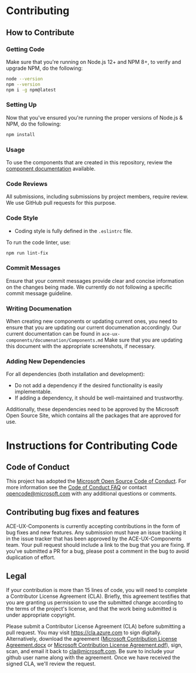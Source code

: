 # Contributing

## How to Contribute

### Getting Code

Make sure that you're running on Node.js 12+ and NPM 8+, to verify and upgrade NPM, do the following:

```bash
node --version
npm --version
npm i -g npm@latest
```

### Setting Up

Now that you've ensured you're running the proper versions of Node.js & NPM, do the following:

```bash
npm install
```

### Usage

To use the components that are created in this repository, review the [component documentation](/documentation//Components.md) available.

### Code Reviews

All submissions, including submissions by project members, require review. We use GitHub pull requests for this purpose.

### Code Style

- Coding style is fully defined in the `.eslintrc` file.

To run the code linter, use:

```bash
npm run lint-fix
```

### Commit Messages

Ensure that your commit messages provide clear and concise information on the changes being made. We currently do not following a specific commit message guideline.

### Writing Documenation

When creating new components or updating current ones, you need to ensure that you are updating our current documenation accordingly. Our current documentation can be found in `ace-ux-components/documenation/Components.md` Make sure that you are updating this document with the appropriate screenshots, if necessary.

### Adding New Dependencies

For all dependencies (both installation and development):

- Do not add a dependency if the desired functionality is easily implementable.
- If adding a dependency, it should be well-maintained and trustworthy.

Additionally, these dependencies need to be approved by the Microsoft Open Source Site, which contains all the packages that are approved for use.

# Instructions for Contributing Code

## Code of Conduct

This project has adopted the [Microsoft Open Source Code of Conduct](https://opensource.microsoft.com/codeofconduct/). For more information see the [Code of Conduct FAQ](https://opensource.microsoft.com/codeofconduct/faq/) or contact [opencode@microsoft.com](mailto:opencode@microsoft.com) with any additional questions or comments.

## Contributing bug fixes and features

ACE-UX-Components is currently accepting contributions in the form of bug fixes and new features. Any submission must have an issue tracking it in the issue tracker that has been approved by the ACE-UX-Components team. Your pull request should include a link to the bug that you are fixing. If you've submitted a PR for a bug, please post a comment in the bug to avoid duplication of effort.

## Legal

If your contribution is more than 15 lines of code, you will need to complete a Contributor License Agreement (CLA). Briefly, this agreement testifies that you are granting us permission to use the submitted change according to the terms of the project's license, and that the work being submitted is under appropriate copyright.

Please submit a Contributor License Agreement (CLA) before submitting a pull request. You may visit https://cla.azure.com to sign digitally. Alternatively, download the agreement ([Microsoft Contribution License Agreement.docx](https://www.codeplex.com/Download?ProjectName=typescript&DownloadId=822190) or [Microsoft Contribution License Agreement.pdf](https://www.codeplex.com/Download?ProjectName=typescript&DownloadId=921298)), sign, scan, and email it back to <cla@microsoft.com>. Be sure to include your github user name along with the agreement. Once we have received the signed CLA, we'll review the request.
